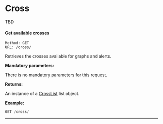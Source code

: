# Cross

TBD

#### <a id="get_cross"></a> Get available crosses ####

```http
Method: GET 
URL: /cross/
```
Retrieves the crosses available for graphs and alerts.

**Mandatory parameters:**

There is no mandatory parameters for this request.

**Returns:**

An instance of a [CrossList](../resources/resources.md#crossList_resource) list object.

**Example:**
```js
GET /cross/
```

<hr />